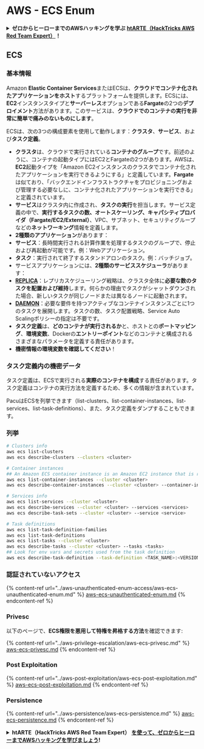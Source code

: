 # AWS - ECS Enum

<details>

<summary><strong>ゼロからヒーローまでのAWSハッキングを学ぶ</strong> <a href="https://training.hacktricks.xyz/courses/arte"><strong>htARTE（HackTricks AWS Red Team Expert）</strong></a><strong>！</strong></summary>

HackTricksをサポートする他の方法：

* **HackTricksで企業を宣伝したい**または**HackTricksをPDFでダウンロードしたい場合**は、[**SUBSCRIPTION PLANS**](https://github.com/sponsors/carlospolop)をチェックしてください！
* [**公式PEASS＆HackTricksスワッグ**](https://peass.creator-spring.com)を手に入れる
* [**The PEASS Family**](https://opensea.io/collection/the-peass-family)を発見し、独占的な[**NFTs**](https://opensea.io/collection/the-peass-family)のコレクションを見つける
* **💬 [Discordグループ](https://discord.gg/hRep4RUj7f)**に参加するか、[telegramグループ](https://t.me/peass)に参加するか、**Twitter** 🐦 [**@hacktricks_live**](https://twitter.com/hacktricks_live)をフォローする
* **ハッキングトリックを共有するには、**[**HackTricks**](https://github.com/carlospolop/hacktricks)と[**HackTricks Cloud**](https://github.com/carlospolop/hacktricks-cloud)のGitHubリポジトリにPRを提出してください。

</details>

## ECS

### 基本情報

Amazon **Elastic Container Services**またはECSは、**クラウドでコンテナ化されたアプリケーションをホスト**するプラットフォームを提供します。ECSには、**EC2**インスタンスタイプと**サーバーレス**オプションである**Fargate**の2つの**デプロイメント**方法があります。このサービスは、**クラウドでのコンテナの実行を非常に簡単で痛みのないものにします**。

ECSは、次の3つの構成要素を使用して動作します：**クラスタ**、**サービス**、および**タスク定義**。

* **クラスタ**は、クラウドで実行されている**コンテナのグループ**です。前述のように、コンテナの起動タイプにはEC2とFargateの2つがあります。AWSは、**EC2**起動タイプを「Amazon EC2インスタンスのクラスタでコンテナ化されたアプリケーションを実行できるようにする」と定義しています。**Fargate**は似ており、「バックエンドインフラストラクチャをプロビジョニングおよび管理する必要なしに、コンテナ化されたアプリケーションを実行できる」と定義されています。
* **サービス**はクラスタ内に作成され、**タスクの実行**を担当します。サービス定義の中で、**実行するタスクの数、オートスケーリング、キャパシティプロバイダ（Fargate/EC2/External）**、VPC、サブネット、セキュリティグループなどの**ネットワーキング**情報を定義します。
* **2種類のアプリケーション**があります：
* **サービス**：長時間実行される計算作業を処理するタスクのグループで、停止および再起動が可能です。例：Webアプリケーション。
* **タスク**：実行されて終了するスタンドアロンのタスク。例：バッチジョブ。
* サービスアプリケーションには、**2種類のサービススケジューラ**があります：
* [**REPLICA**](https://docs.aws.amazon.com/AmazonECS/latest/developerguide/ecs\_services.html)：レプリカスケジューリング戦略は、クラスタ全体に**必要な数のタスクを配置および維持**します。何らかの理由でタスクがシャットダウンされた場合、新しいタスクが同じノードまたは異なるノードに起動されます。
* [**DAEMON**](https://docs.aws.amazon.com/AmazonECS/latest/developerguide/ecs\_services.html)：必要な要件を持つアクティブなコンテナインスタンスごとに1つのタスクを展開します。タスクの数、タスク配置戦略、Service Auto Scalingポリシーの指定は不要です。
* **タスク定義**は、**どのコンテナが実行されるか**と、ホストとの**ポートマッピング**、**環境変数**、Dockerの**エントリーポイント**などのコンテナと構成されるさまざまなパラメータを定義する責任があります。
* **機密情報の環境変数を確認してください**！

### タスク定義内の機密データ

タスク定義は、ECSで実行される**実際のコンテナを構成**する責任があります。タスク定義はコンテナの実行方法を定義するため、多くの情報が含まれています。

PacuはECSを列挙できます（list-clusters、list-container-instances、list-services、list-task-definitions）、また、タスク定義をダンプすることもできます。

### 列挙
```bash
# Clusters info
aws ecs list-clusters
aws ecs describe-clusters --clusters <cluster>

# Container instances
## An Amazon ECS container instance is an Amazon EC2 instance that is running the Amazon ECS container agent and has been registered into an Amazon ECS cluster.
aws ecs list-container-instances --cluster <cluster>
aws ecs describe-container-instances --cluster <cluster> --container-instances <container_instance_arn>

# Services info
aws ecs list-services --cluster <cluster>
aws ecs describe-services --cluster <cluster> --services <services>
aws ecs describe-task-sets --cluster <cluster> --service <service>

# Task definitions
aws ecs list-task-definition-families
aws ecs list-task-definitions
aws ecs list-tasks --cluster <cluster>
aws ecs describe-tasks --cluster <cluster> --tasks <tasks>
## Look for env vars and secrets used from the task definition
aws ecs describe-task-definition --task-definition <TASK_NAME>:<VERSION>
```
### 認証されていないアクセス

{% content-ref url="../aws-unauthenticated-enum-access/aws-ecs-unauthenticated-enum.md" %}
[aws-ecs-unauthenticated-enum.md](../aws-unauthenticated-enum-access/aws-ecs-unauthenticated-enum.md)
{% endcontent-ref %}

### Privesc

以下のページで、**ECS権限を悪用して特権を昇格する方法**を確認できます:

{% content-ref url="../aws-privilege-escalation/aws-ecs-privesc.md" %}
[aws-ecs-privesc.md](../aws-privilege-escalation/aws-ecs-privesc.md)
{% endcontent-ref %}

### Post Exploitation

{% content-ref url="../aws-post-exploitation/aws-ecs-post-exploitation.md" %}
[aws-ecs-post-exploitation.md](../aws-post-exploitation/aws-ecs-post-exploitation.md)
{% endcontent-ref %}

### Persistence

{% content-ref url="../aws-persistence/aws-ecs-persistence.md" %}
[aws-ecs-persistence.md](../aws-persistence/aws-ecs-persistence.md)
{% endcontent-ref %}

<details>

<summary><strong>htARTE（HackTricks AWS Red Team Expert）</strong> <a href="https://training.hacktricks.xyz/courses/arte"><strong>を使って、ゼロからヒーローまでAWSハッキングを学びましょう</strong></a><strong>!</strong></summary>

HackTricksをサポートする他の方法:

* **HackTricksで企業を宣伝したい**、または**HackTricksをPDFでダウンロードしたい**場合は、[**SUBSCRIPTION PLANS**](https://github.com/sponsors/carlospolop)をチェックしてください！
* [**公式PEASS＆HackTricksのグッズ**](https://peass.creator-spring.com)を入手してください
* [**The PEASS Family**](https://opensea.io/collection/the-peass-family)を発見し、独占的な[**NFTs**](https://opensea.io/collection/the-peass-family)のコレクションを見つけてください
* **💬 [**Discordグループ**](https://discord.gg/hRep4RUj7f)や[**telegramグループ**](https://t.me/peass)に参加するか、**Twitter** 🐦 [**@hacktricks_live**](https://twitter.com/hacktricks_live)で**フォロー**してください。**
* **HackTricks**と[**HackTricks Cloud**](https://github.com/carlospolop/hacktricks)のGitHubリポジトリにPRを提出して、あなたのハッキングテクニックを共有してください。

</details>
